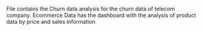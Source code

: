 File contains the Churn data analysis for the churn data of telecom company.
Ecommerce Data has the dashboard with the analysis of product data by price and sales information
